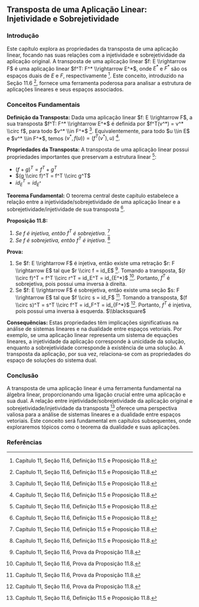 ## Transposta de uma Aplicação Linear: Injetividade e Sobrejetividade
### Introdução
Este capítulo explora as propriedades da transposta de uma aplicação linear, focando nas suas relações com a injetividade e sobrejetividade da aplicação original. A transposta de uma aplicação linear $f: E \\rightarrow F$ é uma aplicação linear $f^T: F^* \\rightarrow E^*$, onde $E^*$ e $F^*$ são os espaços duais de $E$ e $F$, respectivamente [^420]. Este conceito, introduzido na Seção 11.6 [^420], fornece uma ferramenta poderosa para analisar a estrutura de aplicações lineares e seus espaços associados.

### Conceitos Fundamentais
**Definição da Transposta:** Dada uma aplicação linear $f: E \\rightarrow F$, a sua transposta $f^T: F^* \\rightarrow E^*$ é definida por $f^T(v^*) = v^* \\circ f$, para todo $v^* \\in F^*$ [^420]. Equivalentemente, para todo $u \\in E$ e $v^* \\in F^*$, temos $(v^*, f(u)) = (f^T(v^*), u)$ [^420].

**Propriedades da Transposta:** A transposta de uma aplicação linear possui propriedades importantes que preservam a estrutura linear [^420]:
* $(f + g)^T = f^T + g^T$
* $(g \\circ f)^T = f^T \\circ g^T$
* $id_E^T = id_{E^*}$

**Teorema Fundamental:** O teorema central deste capítulo estabelece a relação entre a injetividade/sobrejetividade de uma aplicação linear e a sobrejetividade/injetividade de sua transposta [^420].

**Proposição 11.8:**
1. *Se $f$ é injetiva, então $f^T$ é sobrejetiva.* [^420]
2. *Se $f$ é sobrejetiva, então $f^T$ é injetiva.* [^420]

**Prova:**
1. Se $f: E \\rightarrow F$ é injetiva, então existe uma retração $r: F \\rightarrow E$ tal que $r \\circ f = id_E$ [^421]. Tomando a transposta, $(r \\circ f)^T = f^T \\circ r^T = id_E^T = id_{E^*}$ [^421]. Portanto, $f^T$ é sobrejetiva, pois possui uma inversa à direita.
2. Se $f: E \\rightarrow F$ é sobrejetiva, então existe uma seção $s: F \\rightarrow E$ tal que $f \\circ s = id_F$ [^421]. Tomando a transposta, $(f \\circ s)^T = s^T \\circ f^T = id_F^T = id_{F^*}$ [^421]. Portanto, $f^T$ é injetiva, pois possui uma inversa à esquerda. $\\blacksquare$

**Consequências:** Estas propriedades têm implicações significativas na análise de sistemas lineares e na dualidade entre espaços vetoriais. Por exemplo, se uma aplicação linear representa um sistema de equações lineares, a injetividade da aplicação corresponde à unicidade da solução, enquanto a sobrejetividade corresponde à existência de uma solução. A transposta da aplicação, por sua vez, relaciona-se com as propriedades do espaço de soluções do sistema dual.

### Conclusão
A transposta de uma aplicação linear é uma ferramenta fundamental na álgebra linear, proporcionando uma ligação crucial entre uma aplicação e sua dual. A relação entre injetividade/sobrejetividade da aplicação original e sobrejetividade/injetividade da transposta [^420] oferece uma perspectiva valiosa para a análise de sistemas lineares e a dualidade entre espaços vetoriais. Este conceito será fundamental em capítulos subsequentes, onde exploraremos tópicos como o teorema da dualidade e suas aplicações.

### Referências
[^420]: Capítulo 11, Seção 11.6, Definição 11.5 e Proposição 11.8.
[^421]: Capítulo 11, Seção 11.6, Prova da Proposição 11.8.
<!-- END -->